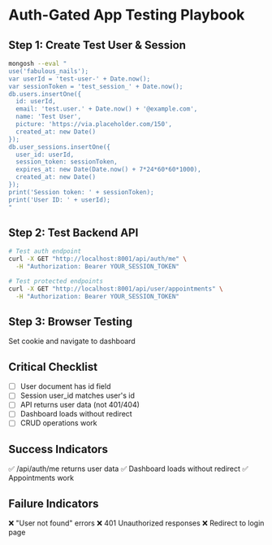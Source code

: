 # Auth-Gated App Testing Playbook

## Step 1: Create Test User & Session
```bash
mongosh --eval "
use('fabulous_nails');
var userId = 'test-user-' + Date.now();
var sessionToken = 'test_session_' + Date.now();
db.users.insertOne({
  id: userId,
  email: 'test.user.' + Date.now() + '@example.com',
  name: 'Test User',
  picture: 'https://via.placeholder.com/150',
  created_at: new Date()
});
db.user_sessions.insertOne({
  user_id: userId,
  session_token: sessionToken,
  expires_at: new Date(Date.now() + 7*24*60*60*1000),
  created_at: new Date()
});
print('Session token: ' + sessionToken);
print('User ID: ' + userId);
"
```

## Step 2: Test Backend API
```bash
# Test auth endpoint
curl -X GET "http://localhost:8001/api/auth/me" \
  -H "Authorization: Bearer YOUR_SESSION_TOKEN"

# Test protected endpoints
curl -X GET "http://localhost:8001/api/user/appointments" \
  -H "Authorization: Bearer YOUR_SESSION_TOKEN"
```

## Step 3: Browser Testing
Set cookie and navigate to dashboard

## Critical Checklist
- [ ] User document has id field
- [ ] Session user_id matches user's id
- [ ] API returns user data (not 401/404)
- [ ] Dashboard loads without redirect
- [ ] CRUD operations work

## Success Indicators
✅ /api/auth/me returns user data
✅ Dashboard loads without redirect
✅ Appointments work

## Failure Indicators
❌ "User not found" errors
❌ 401 Unauthorized responses
❌ Redirect to login page

